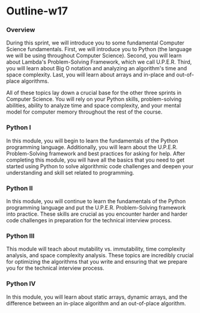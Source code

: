 # Outline-w17

### Overview <a id="overview"></a>

During this sprint, we will introduce you to some fundamental Computer Science fundamentals. First, we will introduce you to Python \(the language we will be using throughout Computer Science\). Second, you will learn about Lambda's Problem-Solving Framework, which we call U.P.E.R. Third, you will learn about Big O notation and analyzing an algorithm's time and space complexity. Last, you will learn about arrays and in-place and out-of-place algorithms.

All of these topics lay down a crucial base for the other three sprints in Computer Science. You will rely on your Python skills, problem-solving abilities, ability to analyze time and space complexity, and your mental model for computer memory throughout the rest of the course.

### Python I <a id="python-i"></a>

In this module, you will begin to learn the fundamentals of the Python programming language. Additionally, you will learn about the U.P.E.R. Problem-Solving framework and best practices for asking for help. After completing this module, you will have all the basics that you need to get started using Python to solve algorithmic code challenges and deepen your understanding and skill set related to programming.

### Python II <a id="python-ii"></a>

In this module, you will continue to learn the fundamentals of the Python programming language and put the U.P.E.R. Problem-Solving framework into practice. These skills are crucial as you encounter harder and harder code challenges in preparation for the technical interview process.

### Python III <a id="python-iii"></a>

This module will teach about mutability vs. immutability, time complexity analysis, and space complexity analysis. These topics are incredibly crucial for optimizing the algorithms that you write and ensuring that we prepare you for the technical interview process.

### Python IV <a id="python-iv"></a>

In this module, you will learn about static arrays, dynamic arrays, and the difference between an in-place algorithm and an out-of-place algorithm.

